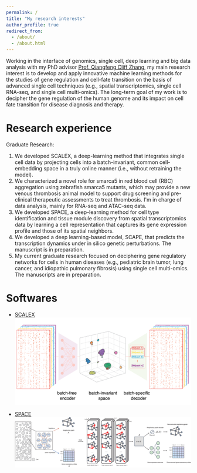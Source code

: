 ```yaml
---
permalink: /
title: "My research interests"
author_profile: true
redirect_from: 
  - /about/
  - /about.html
---
```


Working in the interface of genomics, single cell, deep learning and big data analysis with my PhD advisor [Prof. Qiangfeng Cliff Zhang](https://life.tsinghua.edu.cn/lifeen/info/1034/1075.htm), my main research interest is to develop and apply innovative machine learning methods for the studies of gene regulation and cell-fate transition on the basis of advanced single cell techniques (e.g., spatial transcriptomics, single cell RNA-seq, and single cell multi-omics). The long-term goal of my work is to decipher the gene regulation of the human genome and its impact on cell fate transition for disease diagnosis and therapy.

Research experience 
======
Graduate Research: 
1.	We developed SCALEX, a deep-learning method that integrates single cell data by projecting cells into a batch-invariant, common cell-embedding space in a truly online manner (i.e., without retraining the model). 
2.	We characterized a novel role for smarca5 in red blood cell (RBC) aggregation using zebrafish smarca5 mutants, which may provide a new venous thrombosis animal model to support drug screening and pre-clinical therapeutic assessments to treat thrombosis. I'm in charge of data analysis, mainly for RNA-seq and ATAC-seq data.
3.	We developed SPACE, a deep-learning method for cell type identification and tissue module discovery from spatial transcriptomics data by learning a cell representation that captures its gene expression profile and those of its spatial neighbors.
4.	We developed a deep learning-based model, SCAPE, that predicts the transcription dynamics under in silico genetic perturbations. The manuscript is in preparation.
5.	My current graduate research focused on deciphering gene regulatory networks for cells in human diseases (e.g., pediatric brain tumor, lung cancer, and idiopathic pulmonary fibrosis) using single cell multi-omics. The manuscripts are in preparation.

Softwares 
======
* [SCALEX](https://github.com/jsxlei/SCALEX)<br/><img src='/images/scalex.jpg'>

* [SPACE](https://github.com/zhangqf-lab/SPACE)<br/><img src='/images/space.jpg'>

